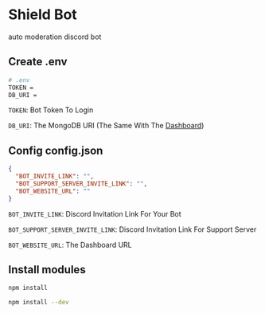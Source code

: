 # Shield Bot

auto moderation discord bot

## Create .env

```bash
# .env
TOKEN =
DB_URI =
```

`TOKEN`: Bot Token To Login

`DB_URI`: The MongoDB URI (The Same With The [Dashboard](https://github.com/shiled-bot/dashboard))

## Config config.json

```json
{
  "BOT_INVITE_LINK": "",
  "BOT_SUPPORT_SERVER_INVITE_LINK": "",
  "BOT_WEBSITE_URL": ""
}
```

`BOT_INVITE_LINK`: Discord Invitation Link For Your Bot

`BOT_SUPPORT_SERVER_INVITE_LINK`: Discord Invitation Link For Support Server

`BOT_WEBSITE_URL`: The Dashboard URL

## Install modules

```bash
npm install
```

```bash
npm install --dev
```
